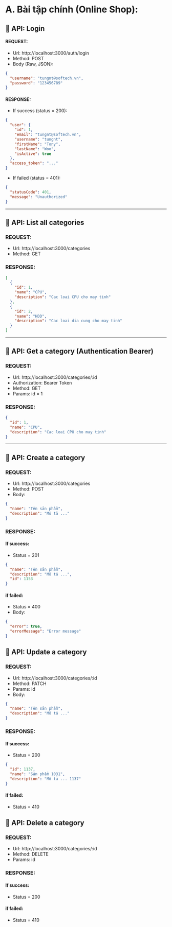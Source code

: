 # A. Bài tập chính (Online Shop):

## 🔶 API: Login

#### REQUEST:

- Url: http://localhost:3000/auth/login
- Method: POST
- Body (Raw, JSON):

```json
{
  "username": "tungnt@softech.vn",
  "password": "123456789"
}
```

#### RESPONSE:

- If success (status = 200):

```json
{
  "user": {
    "id": 1,
    "email": "tungnt@softech.vn",
    "username": "tungnt",
    "firstName": "Tony",
    "lastName": "Woo",
    "isActive": true
  },
  "access_token": "..."
}
```

- If failed (status = 401):

```json
{
  "statusCode": 401,
  "message": "Unauthorized"
}
```

---

## 🔶 API: List all categories

### REQUEST:

- Url: http://localhost:3000/categories
- Method: GET

### RESPONSE:

```json
[
  {
    "id": 1,
    "name": "CPU",
    "description": "Cac loai CPU cho may tinh"
  },
  {
    "id": 2,
    "name": "HDD",
    "description": "Cac loai dia cung cho may tinh"
  }
]
```

---

## 🔶 API: Get a category (Authentication Bearer)

### REQUEST:

- Url: http://localhost:3000/categories/:id
- Authorization: Bearer Token
- Method: GET
- Params: id = 1

### RESPONSE:

```json
{
  "id": 1,
  "name": "CPU",
  "description": "Cac loai CPU cho may tinh"
}
```

---

## 🔶 API: Create a category

### REQUEST:

- Url: http://localhost:3000/categories
- Method: POST
- Body:

```json
{
  "name": "Tên sản phẩm",
  "description": "Mô tả ..."
}
```

### RESPONSE:

#### If success:

- Status = 201

```json
{
  "name": "Tên sản phẩm",
  "description": "Mô tả ...",
  "id": 1153
}
```

#### if failed:

- Status = 400
- Body:

```json
{
  "error": true,
  "errorMessage": "Error message"
}
```

## 🔶 API: Update a category

### REQUEST:

- Url: http://localhost:3000/categories/:id
- Method: PATCH
- Params: id
- Body:

```json
{
  "name": "Tên sản phẩm",
  "description": "Mô tả ..."
}
```

### RESPONSE:

#### If success:

- Status = 200

```json
{
  "id": 1137,
  "name": "Sản phẩm 1031",
  "description": "Mô tả ... 1137"
}
```

#### if failed:

- Status = 410

## 🔶 API: Delete a category

### REQUEST:

- Url: http://localhost:3000/categories/:id
- Method: DELETE
- Params: id

### RESPONSE:

#### If success:

- Status = 200

#### if failed:

- Status = 410
